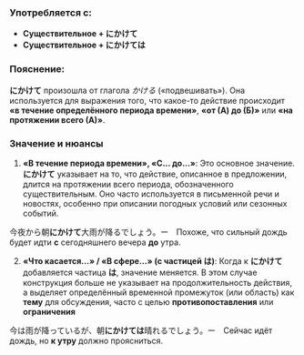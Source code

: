 ### Употребляется с:

- **Существительное + にかけて**
- **Существительное + にかけては**


### Пояснение:

**にかけて** произошла от глагола _かける_ («подвешивать»). Она используется для выражения того, что какое-то действие происходит **«в течение определённого периода времени»**, **«от (А) до (Б)»** или **«на протяжении всего (А)»**.

### Значение и нюансы

1. **«В течение периода времени», «С... до...»**: Это основное значение. **にかけて** указывает на то, что действие, описанное в предложении, длится на протяжении всего периода, обозначенного существительным. Оно часто используется в письменной речи и новостях, особенно при описании погодных условий или сезонных событий.

今夜から朝**にかけて**大雨が降るでしょう。ー　Похоже, что сильный дождь будет идти **с** сегодняшнего вечера **до** утра.

2. **«Что касается...» / «В сфере...» (с частицей は)**: Когда к **にかけて** добавляется частица **は**, значение меняется. В этом случае конструкция больше не указывает на продолжительность действия, а выделяет определённый временной промежуток (или область) как **тему** для обсуждения, часто с целью **противопоставления** или **ограничения**

今は雨が降っているが、朝**にかけては**晴れるでしょう。ー　Сейчас идёт дождь, но **к утру** должно проясниться.